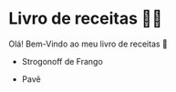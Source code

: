 # Livro de receitas :man_cook:

Olá! Bem-Vindo ao meu livro de receitas :wave:

- Strogonoff de Frango

- Pavê
